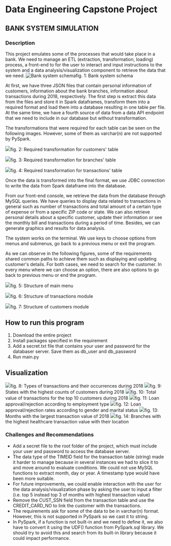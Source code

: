 # Data Engineering Capstone Project
## BANK SYSTEM SIMULATION

### Description
This project emulates some of the processes that would take place in a bank. We need to manage an ETL (extraction, transformation, loading) process, a front-end to for the user to interact and input instructions to the system and a data analysis/visualization component to retrieve the data that we need.
<img src='./images/bank_system_workflow.png' title='Bank system schema'>fig. 1: Bank system schema</img>

At first, we have three JSON files that contain personal information of customers, information about the bank branches, information about transactions during 2018, respectively. The first step is extract this data from the files and store it in Spark dataframes, transform them into a required format and load them into a database resulting in one table per file. At the same time, we have a fourth source of data from a data API endpoint that we need to include in our database but without transformation. 

The transformations that were required for each table can be seen on the following images. However, some of them as varchar(n) are not supported by PySpark.

<img src="./images/customer_table_requirements.png">fig. 2: Required transformation for customers' table</img>

<img src="./images/branch_table_requirements.png">fig. 3: Required transformation for branches' table</img>

<img src="./images/transactions_table_requirements.png">fig. 4: Required transformation for transactions' table</img>

Once the data is transformed into the final format, we use JDBC connection to write the data from Spark dataframe into the database. 

From our front-end console, we retrieve the data from the database through MySQL queries. We have queries to display data related to transactions in general such as number of transactions and total amount of a certain type of expense or from a specific ZIP code or state. We can also retrieve personal details about a specific customer, update their information or see the monthly bill and transactions during a period of time. Besides, we can generate graphics and results for data analysis.

The system works on the terminal. We use keys to choose options from menus and submenus, go back to a previous menu or exit the program. 

As we can observe in the following figures, some of the requirements shared common paths to achieve them such as displaying and updating customer's details. For both cases, we need to search for the customer. In every menu where we can choose an option, there are also options to go back to previous menu or end the program.

<img src="./images/main_menu.jpg">fig. 5: Structure of main menu</src>

<img src="./images/transactions.jpg">fig. 6: Structure of transactions module</src>

<img src="./images/customers.png">fig. 7: Structure of customers module</src>


## How to run this program
<ol>
    <li>Download the entire project</li>
    <li>Install packages specified in the requirement</li>
    <li>Add a secret.txt file that contains your user and password for the databaser server. Save them as db_user and db_password</li>
    <li>Run main.py</li>
</ol>

## Visualization
<img src="./visualization/transaction_types_counters.png">fig. 8: Types of transactions and their occurrences during 2018</img>
<img src="./visualization/states_highest_customers_numbers.png">fig. 9: States with the highest counts of customers during 2018</img>
<img src="./visualization/customer_highest_transactions_value.png">fig. 10: Total value of transactions for the top 10 customers during 2018</img>
<img src="./visualization/approval_percentage_employment_type.png">fig. 11: Loan approval/rejection according to employment type</img>
<img src="./visualization/rejection_pecentage_gender_marital.png">fig. 12: Loan approval/rejection rates according to gender and marital status</img>
<img src="./visualization/months_highest_transactions.png">fig. 13: Months with the largest transaction value of 2018</img>
<img src="./visualization/branches_highest_healthcare_transactions.png">fig. 14: Branches with the highest healthcare transaction value with their location</img>


### Challenges and Recommendations
<ul>
    <li>Add a secret file to the root folder of the project, which must include your user and password to access the database server.</li>
    <li>The data type of the TIMEID field for the transaction table (string) made it harder to manage because in several instances we had to slice it to and move around to evaluate conditions. We could not use MySQL functions to extract month, day or year. A timestamp type would have been more suitable.</li>
    <li>For future improvements, we could enable interaction with the user for the data analysis/visualization phase by asking the user to input a filter (i.e. top 5 instead top 3 of months with highest transaction value)</li>
    <li>Remove the CUST_SSN field from the transaction table and use the CREDIT_CARD_NO to link the customer with the transactions.</li>
    <li>The requirements ask for some of the data to be in varchar(n) format. However, this is not supported in PySpark so we cast it to string. </li>
    <li>In PySpark, if a function is not built-in and we need to define it, we also have to convert it using the UDF() function from PySpark.sql library. We should try to avoid this and search from its built-in library because it could impact performance.</li>
</ul>